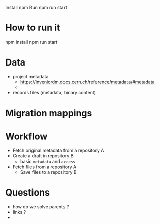 Install npm
Run npm run start

# How to run it
npm install
npm run start 

# Data

- project metadata
  - https://inveniordm.docs.cern.ch/reference/metadata/#metadata
  -   
- records files (metadata, binary content)

# Migration mappings 



# Workflow

- Fetch original metadata from a repository A
- Create a draft in repository B 
  - basic `metadata` and `access`
- Fetch files from a repository A
  - Save files to a repository B
    
# Questions 

- how do we solve parents ?
- links ?
- 